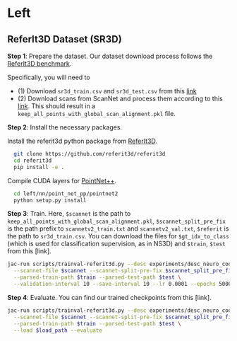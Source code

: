 # Left

## ReferIt3D Dataset (SR3D)

**Step 1**: Prepare the dataset. Our dataset download process follows the [ReferIt3D benchmark](https://github.com/referit3d/referit3d).

Specifically, you will need to
- (1) Download `sr3d_train.csv` and `sr3d_test.csv` from this [link](https://drive.google.com/drive/folders/1DS4uQq7fCmbJHeE-rEbO8G1-XatGEqNV)
- (2) Download scans from ScanNet and process them according to this [link](https://github.com/referit3d/referit3d/blob/eccv/referit3d/data/scannet/README.md). This should result in a `keep_all_points_with_global_scan_alignment.pkl` file.


**Step 2**: Install the necessary packages.


Install the referit3d python package from [ReferIt3D](https://github.com/referit3d/referit3d).
```bash
  git clone https://github.com/referit3d/referit3d
  cd referit3d
  pip install -e .
```

Compile CUDA layers for [PointNet++](http://arxiv.org/abs/1706.02413).
```bash
  cd left/nn/point_net_pp/pointnet2
  python setup.py install
```

**Step 3**: Train. Here, `$scannet` is the path to `keep_all_points_with_global_scan_alignment.pkl`, `$scannet_split_pre_fix` is the path prefix to `scannetv2_train.txt` and `scannetv2_val.txt`, `$referit` is the path to `sr3d_train.csv`. You can download the files for `$gt_idx_to_class` (which is used for classification supervision, as in NS3D) and `$train`, `$test` from this [link].

```bash
jac-run scripts/trainval-referit3d.py --desc experiments/desc_neuro_codex_referit3d.py \
  --scannet-file $scannet --scannet-split-pre-fix $scannet_split_pre_fix --referit3D-file $referit --gt-idx-to-class $gt_idx_to_class \
  --parsed-train-path $train --parsed-test-path $test \
  --validation-interval 10 --save-interval 10 --lr 0.0001 --epochs 5000

```

**Step 4**: Evaluate. You can find our trained checkpoints from this [link].

```bash
jac-run scripts/trainval-referit3d.py --desc experiments/desc_neuro_codex_referit3d.py \
  --scannet-file $scannet --scannet-split-pre-fix $scannet_split_pre_fix --referit3D-file $referit --gt-idx-to-class $gt_idx_to_class \
  --parsed-train-path $train --parsed-test-path $test \
  --load $load_path --evaluate
```

